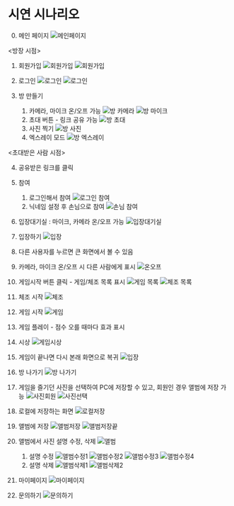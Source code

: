 # 시연 시나리오

0. 메인 페이지
   ![메인페이지](../images/screenshots/00_%EB%A9%94%EC%9D%B8%ED%8E%98%EC%9D%B4%EC%A7%80.png)

<방장 시점>

1. 회원가입
   ![회원가입](../images/screenshots/01_%ED%9A%8C%EC%9B%90%EA%B0%80%EC%9E%851.png)
   ![회원가입](../images/screenshots/01_%ED%9A%8C%EC%9B%90%EA%B0%80%EC%9E%852.png)
2. 로그인
   ![로그인](../images/screenshots/02_%EB%A1%9C%EA%B7%B8%EC%9D%B81.png)
   ![로그인](../images/screenshots/02_%EB%A1%9C%EA%B7%B8%EC%9D%B82.png)

3. 방 만들기

   1. 카메라, 마이크 온/오프 가능
      ![방 카메라](../images/screenshots/03_%EB%B0%A91%EC%B9%B4%EB%A9%94%EB%9D%BC.png)
      ![방 마이크](../images/screenshots/03_%EB%B0%A91%EB%A7%88%EC%9D%B4%ED%81%AC.png)
   2. 초대 버튼 - 링크 공유 가능
      ![방 초대](../images/screenshots/03_%EB%B0%A92%EC%B4%88%EB%8C%80.png)
   3. 사진 찍기
      ![방 사진](../images/screenshots/03_%EB%B0%A93%EC%82%AC%EC%A7%84%EC%B0%8D%EA%B8%B0.png)
   4. 엑스레이 모드
      ![방 엑스레이](../images/screenshots/03_%EB%B0%A94%EC%97%91%EC%8A%A4%EB%A0%88%EC%9D%B4.png)

<초대받은 사람 시점>

4. 공유받은 링크를 클릭
5. 참여
   1. 로그인해서 참여
      ![로그인 참여](../images/screenshots/05_01_%EB%A1%9C%EA%B7%B8%EC%9D%B81.png)
   2. 닉네임 설정 후 손님으로 참여
      ![손님 참여](../images/screenshots/05_02_%EC%86%90%EB%8B%981.png)
6. 입장대기실 : 마이크, 카메라 온/오프 가능
   ![입장대기실](../images/screenshots/06_%EC%9E%85%EC%9E%A5%EB%8C%80%EA%B8%B0%EC%8B%A4.png)
7. 입장하기
   ![입장](../images/screenshots/07_%EC%9E%85%EC%9E%A52.png)

8. 다른 사용자를 누르면 큰 화면에서 볼 수 있음
9. 카메라, 마이크 온/오프 시 다른 사람에게 표시
   ![온오프](../images/screenshots/09_%EC%98%A8%EC%98%A4%ED%94%84.png)

10. 게임시작 버튼 클릭 - 게임/체조 목록 표시
    ![게임 목록](../images/screenshots/10_1%EA%B2%8C%EC%9E%84.png)
    ![체조 목록](../images/screenshots/10_2%EC%B2%B4%EC%A1%B0.png)
11. 체조 시작
    ![체조](../images/screenshots/11_%EC%B2%B4%EC%A1%B0%EC%8B%9C%EC%9E%91.png)
12. 게임 시작
    ![게임](../images/screenshots/12_%EA%B2%8C%EC%9E%84%EC%8B%9C%EC%9E%91.png)
13. 게임 플레이 - 점수 오를 때마다 효과 표시
14. 시상
    ![게임시상](../images/screenshots/14_%EA%B2%8C%EC%9E%84%EC%8B%9C%EC%83%81.png)
15. 게임이 끝나면 다시 본래 화면으로 복귀
    ![입장](../images/screenshots/07_%EC%9E%85%EC%9E%A52.png)
16. 방 나가기
    ![방 나가기](../images/screenshots/03_%EB%B0%A95%EB%82%98%EA%B0%80%EA%B8%B0.png)
17. 게임을 즐기던 사진을 선택하여 PC에 저장할 수 있고, 회원인 경우 앨범에 저장 가능
    ![사진회원](../images/screenshots/17_1%ED%9A%8C%EC%9B%90.png)
    ![사진선택](../images/screenshots/17_%EC%95%A8%EB%B2%94%EC%A0%80%EC%9E%A5.png)
18. 로컬에 저장하는 화면
    ![로컬저장](../images/screenshots/18_%EB%A1%9C%EC%BB%AC%EC%A0%80%EC%9E%A5.png)
19. 앨범에 저장
    ![앨범저장](../images/screenshots/19_%EC%95%A8%EB%B2%94%EC%A0%80%EC%9E%A5.png)
    ![앨범저장끝](../images/screenshots/19_%EC%95%A8%EB%B2%94%EC%A0%80%EC%9E%A5%EB%81%9D.png)
20. 앨범에서 사진 설명 수정, 삭제
    ![앨범](../images/screenshots/20_00_%EC%95%A8%EB%B2%94.png)
    1. 설명 수정
       ![앨범수정1](../images/screenshots/20_01_%EC%95%A8%EB%B2%94%EC%88%98%EC%A0%951.png)
       ![앨범수정2](../images/screenshots/20_01_%EC%95%A8%EB%B2%94%EC%88%98%EC%A0%952.png)
       ![앨범수정3](../images/screenshots/20_01_%EC%95%A8%EB%B2%94%EC%88%98%EC%A0%953.png)
       ![앨범수정4](../images/screenshots/20_01_%EC%95%A8%EB%B2%94%EC%88%98%EC%A0%954.png)
    2. 설명 삭제
       ![앨범삭제1](../images/screenshots/20_02_%EC%95%A8%EB%B2%94%EC%82%AD%EC%A0%9C1.png)
       ![앨범삭제2](../images/screenshots/20_02_%EC%95%A8%EB%B2%94%EC%82%AD%EC%A0%9C2.png)
21. 마이페이지
    ![마이페이지](../images/screenshots/21_%EB%A7%88%EC%9D%B4%ED%8E%98%EC%9D%B4%EC%A7%80.png)
22. 문의하기
    ![문의하기](../images/screenshots/22_%EB%AC%B8%EC%9D%98%ED%95%98%EA%B8%B0.png)

